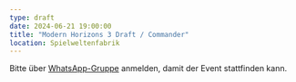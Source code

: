 ```yaml
---
type: draft
date: 2024-06-21 19:00:00
title: "Modern Horizons 3 Draft / Commander"
location: Spielweltenfabrik
---
```


Bitte über [WhatsApp-Gruppe](https://chat.whatsapp.com/HQ7IINFrZB63esDNRqsIUw) anmelden, damit der Event stattfinden kann.